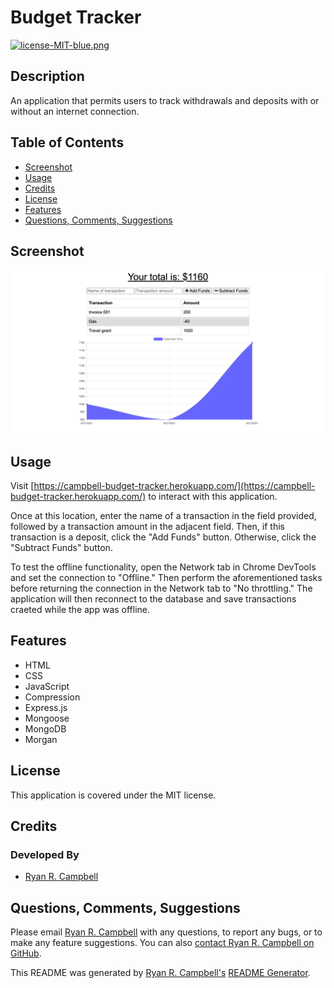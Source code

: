 # Budget Tracker

[![license-MIT-blue.png](https://img.shields.io/badge/license-MIT-blue)](#License)

## Description
An application that permits users to track withdrawals and deposits with or without an internet connection.

## Table of Contents
- [Screenshot](#screenshot)
- [Usage](#usage)
- [Credits](#credits)
- [License](#license)
- [Features](#features)
- [Questions, Comments, Suggestions](#questions-comments-suggestions)

## Screenshot
![A screenshot of the Budget Tracker application](./public/budget-tracker.jpg)

## Usage
Visit [https://campbell-budget-tracker.herokuapp.com/](https://campbell-budget-tracker.herokuapp.com/) to interact with this application.

Once at this location, enter the name of a transaction in the field provided, followed by a transaction amount in the adjacent field. Then, if this transaction is a deposit, click the "Add Funds" button. Otherwise, click the "Subtract Funds" button. 

To test the offline functionality, open the Network tab in Chrome DevTools and set the connection to "Offline." Then perform the aforementioned tasks before returning the connection in the Network tab to "No throttling." The application will then reconnect to the database and save transactions craeted while the app was offline.

 ## Features
 - HTML
 - CSS
 - JavaScript
 - Compression
 - Express.js
 - Mongoose
 - MongoDB
 - Morgan



## License
This application is covered under the MIT license.

## Credits
### Developed By
- [Ryan R. Campbell](https://www.github.com/rrcampbell-exe/)

## Questions, Comments, Suggestions
Please email [Ryan R. Campbell](mailto:campbell.ryan.r@gmail.com) with any questions, to report any bugs, or to make any feature suggestions. You can also [contact Ryan R. Campbell on GitHub](https://www.github.com/rrcampbell-exe/).

This README was generated by [Ryan R. Campbell's](https://www.github.com/rrcampbell-exe/) [README Generator](https://github.com/rrcampbell-exe/readme-generator).